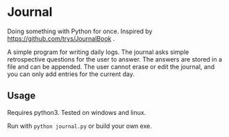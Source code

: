 # Journal

Doing something with Python for once. Inspired by https://github.com/trys/JournalBook .

A simple program for writing daily logs. The journal asks simple retrospective questions 
for the user to answer. The answers are stored in a file and can be appended.
The user cannot erase or edit the journal, and you can only add entries for the current day.

## Usage

Requires python3. Tested on windows and linux.

Run with `python journal.py` or build your own exe.



